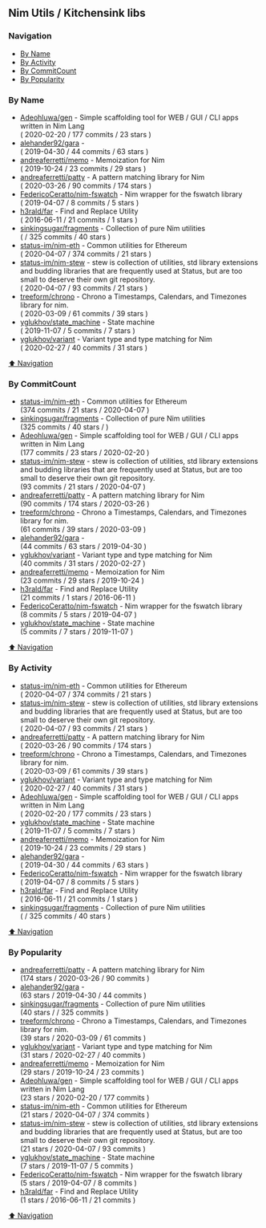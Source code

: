 ## Nim Utils / Kitchensink libs


### Navigation

- [By Name](#by-name)
- [By Activity](#by-activity)
- [By CommitCount](#by-commitcount)
- [By Popularity](#by-popularity)

### By Name
<!-- PROJECTS_LIST -->
- [Adeohluwa/gen](https://github.com/Adeohluwa/gen) - Simple scaffolding tool for WEB / GUI / CLI apps written in Nim Lang <br/> ( 2020-02-20 / 177 commits / 23 stars )
- [alehander92/gara](https://github.com/alehander92/gara) -  <br/> ( 2019-04-30 / 44 commits / 63 stars )
- [andreaferretti/memo](https://github.com/andreaferretti/memo) - Memoization for Nim <br/> ( 2019-10-24 / 23 commits / 29 stars )
- [andreaferretti/patty](https://github.com/andreaferretti/patty) - A pattern matching library for Nim <br/> ( 2020-03-26 / 90 commits / 174 stars )
- [FedericoCeratto/nim-fswatch](https://github.com/FedericoCeratto/nim-fswatch) - Nim wrapper for the fswatch library <br/> ( 2019-04-07 / 8 commits / 5 stars )
- [h3rald/far](https://github.com/h3rald/far) - Find and Replace Utility <br/> ( 2016-06-11 / 21 commits / 1 stars )
- [sinkingsugar/fragments](https://github.com/sinkingsugar/fragments) - Collection of pure Nim utilities <br/> (  / 325 commits / 40 stars )
- [status-im/nim-eth](https://github.com/status-im/nim-eth) - Common utilities for Ethereum <br/> ( 2020-04-07 / 374 commits / 21 stars )
- [status-im/nim-stew](https://github.com/status-im/nim-stew) - stew is collection of utilities, std library extensions and budding libraries that are frequently used at Status, but are too small to deserve their own git repository. <br/> ( 2020-04-07 / 93 commits / 21 stars )
- [treeform/chrono](https://github.com/treeform/chrono) - Chrono a Timestamps, Calendars, and Timezones library for nim. <br/> ( 2020-03-09 / 61 commits / 39 stars )
- [yglukhov/state_machine](https://github.com/yglukhov/state_machine) - State machine <br/> ( 2019-11-07 / 5 commits / 7 stars )
- [yglukhov/variant](https://github.com/yglukhov/variant) - Variant type and type matching for Nim <br/> ( 2020-02-27 / 40 commits / 31 stars )
<!-- /PROJECTS_LIST -->

[⬆ Navigation](#navigation)

### By CommitCount
<!-- COMMITCOUNT_LIST -->
- [status-im/nim-eth](https://github.com/status-im/nim-eth) - Common utilities for Ethereum <br/> (374 commits / 21 stars / 2020-04-07 )
- [sinkingsugar/fragments](https://github.com/sinkingsugar/fragments) - Collection of pure Nim utilities <br/> (325 commits / 40 stars /  )
- [Adeohluwa/gen](https://github.com/Adeohluwa/gen) - Simple scaffolding tool for WEB / GUI / CLI apps written in Nim Lang <br/> (177 commits / 23 stars / 2020-02-20 )
- [status-im/nim-stew](https://github.com/status-im/nim-stew) - stew is collection of utilities, std library extensions and budding libraries that are frequently used at Status, but are too small to deserve their own git repository. <br/> (93 commits / 21 stars / 2020-04-07 )
- [andreaferretti/patty](https://github.com/andreaferretti/patty) - A pattern matching library for Nim <br/> (90 commits / 174 stars / 2020-03-26 )
- [treeform/chrono](https://github.com/treeform/chrono) - Chrono a Timestamps, Calendars, and Timezones library for nim. <br/> (61 commits / 39 stars / 2020-03-09 )
- [alehander92/gara](https://github.com/alehander92/gara) -  <br/> (44 commits / 63 stars / 2019-04-30 )
- [yglukhov/variant](https://github.com/yglukhov/variant) - Variant type and type matching for Nim <br/> (40 commits / 31 stars / 2020-02-27 )
- [andreaferretti/memo](https://github.com/andreaferretti/memo) - Memoization for Nim <br/> (23 commits / 29 stars / 2019-10-24 )
- [h3rald/far](https://github.com/h3rald/far) - Find and Replace Utility <br/> (21 commits / 1 stars / 2016-06-11 )
- [FedericoCeratto/nim-fswatch](https://github.com/FedericoCeratto/nim-fswatch) - Nim wrapper for the fswatch library <br/> (8 commits / 5 stars / 2019-04-07 )
- [yglukhov/state_machine](https://github.com/yglukhov/state_machine) - State machine <br/> (5 commits / 7 stars / 2019-11-07 )
<!-- /COMMITCOUNT_LIST -->
[⬆ Navigation](#navigation)

### By Activity
<!-- ACTIVITY_LIST -->
- [status-im/nim-eth](https://github.com/status-im/nim-eth) - Common utilities for Ethereum <br/> ( 2020-04-07 / 374 commits / 21 stars )
- [status-im/nim-stew](https://github.com/status-im/nim-stew) - stew is collection of utilities, std library extensions and budding libraries that are frequently used at Status, but are too small to deserve their own git repository. <br/> ( 2020-04-07 / 93 commits / 21 stars )
- [andreaferretti/patty](https://github.com/andreaferretti/patty) - A pattern matching library for Nim <br/> ( 2020-03-26 / 90 commits / 174 stars )
- [treeform/chrono](https://github.com/treeform/chrono) - Chrono a Timestamps, Calendars, and Timezones library for nim. <br/> ( 2020-03-09 / 61 commits / 39 stars )
- [yglukhov/variant](https://github.com/yglukhov/variant) - Variant type and type matching for Nim <br/> ( 2020-02-27 / 40 commits / 31 stars )
- [Adeohluwa/gen](https://github.com/Adeohluwa/gen) - Simple scaffolding tool for WEB / GUI / CLI apps written in Nim Lang <br/> ( 2020-02-20 / 177 commits / 23 stars )
- [yglukhov/state_machine](https://github.com/yglukhov/state_machine) - State machine <br/> ( 2019-11-07 / 5 commits / 7 stars )
- [andreaferretti/memo](https://github.com/andreaferretti/memo) - Memoization for Nim <br/> ( 2019-10-24 / 23 commits / 29 stars )
- [alehander92/gara](https://github.com/alehander92/gara) -  <br/> ( 2019-04-30 / 44 commits / 63 stars )
- [FedericoCeratto/nim-fswatch](https://github.com/FedericoCeratto/nim-fswatch) - Nim wrapper for the fswatch library <br/> ( 2019-04-07 / 8 commits / 5 stars )
- [h3rald/far](https://github.com/h3rald/far) - Find and Replace Utility <br/> ( 2016-06-11 / 21 commits / 1 stars )
- [sinkingsugar/fragments](https://github.com/sinkingsugar/fragments) - Collection of pure Nim utilities <br/> (  / 325 commits / 40 stars )
<!-- /ACTIVITY_LIST -->

[⬆ Navigation](#navigation)

### By Popularity
<!-- POPULARITY_LIST -->
- [andreaferretti/patty](https://github.com/andreaferretti/patty) - A pattern matching library for Nim <br/> (174 stars / 2020-03-26 / 90 commits )
- [alehander92/gara](https://github.com/alehander92/gara) -  <br/> (63 stars / 2019-04-30 / 44 commits )
- [sinkingsugar/fragments](https://github.com/sinkingsugar/fragments) - Collection of pure Nim utilities <br/> (40 stars /  / 325 commits )
- [treeform/chrono](https://github.com/treeform/chrono) - Chrono a Timestamps, Calendars, and Timezones library for nim. <br/> (39 stars / 2020-03-09 / 61 commits )
- [yglukhov/variant](https://github.com/yglukhov/variant) - Variant type and type matching for Nim <br/> (31 stars / 2020-02-27 / 40 commits )
- [andreaferretti/memo](https://github.com/andreaferretti/memo) - Memoization for Nim <br/> (29 stars / 2019-10-24 / 23 commits )
- [Adeohluwa/gen](https://github.com/Adeohluwa/gen) - Simple scaffolding tool for WEB / GUI / CLI apps written in Nim Lang <br/> (23 stars / 2020-02-20 / 177 commits )
- [status-im/nim-eth](https://github.com/status-im/nim-eth) - Common utilities for Ethereum <br/> (21 stars / 2020-04-07 / 374 commits )
- [status-im/nim-stew](https://github.com/status-im/nim-stew) - stew is collection of utilities, std library extensions and budding libraries that are frequently used at Status, but are too small to deserve their own git repository. <br/> (21 stars / 2020-04-07 / 93 commits )
- [yglukhov/state_machine](https://github.com/yglukhov/state_machine) - State machine <br/> (7 stars / 2019-11-07 / 5 commits )
- [FedericoCeratto/nim-fswatch](https://github.com/FedericoCeratto/nim-fswatch) - Nim wrapper for the fswatch library <br/> (5 stars / 2019-04-07 / 8 commits )
- [h3rald/far](https://github.com/h3rald/far) - Find and Replace Utility <br/> (1 stars / 2016-06-11 / 21 commits )
<!-- /POPULARITY_LIST -->

[⬆ Navigation](#navigation)
